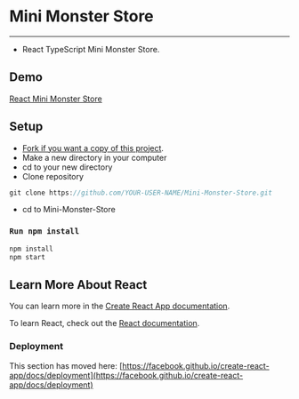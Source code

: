 # Mini Monster Store

---

- React TypeScript Mini Monster Store.

## Demo

[React Mini Monster Store](https://denisse-ab.github.io/mini-monster-pages/)

## Setup

- [Fork if you want a copy of this project](https://docs.github.com/en/get-started/quickstart/fork-a-repo).
- Make a new directory in your computer
- cd to your new directory
- Clone repository

```javascript
git clone https://github.com/YOUR-USER-NAME/Mini-Monster-Store.git
```
- cd to Mini-Monster-Store

### `Run npm install`

```javascript
npm install
npm start
```

## Learn More About React

You can learn more in the [Create React App documentation](https://facebook.github.io/create-react-app/docs/getting-started).

To learn React, check out the [React documentation](https://reactjs.org/).


### Deployment

This section has moved here: [https://facebook.github.io/create-react-app/docs/deployment](https://facebook.github.io/create-react-app/docs/deployment)

<!-- August 1, 2020 -->
